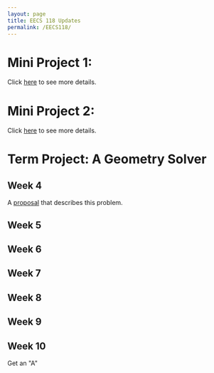 ```yaml
---
layout: page
title: EECS 118 Updates
permalink: /EECS118/
---
```


# __Mini Project 1__:
Click [here](https://github.com/tianrenz2/EECS118/tree/master/Mini%20Project%201) to see more details.

# __Mini Project 2__:
Click [here](https://github.com/tianrenz2/EECS118/tree/master/Mini%20Project%202) to see more details.

# __Term Project: A Geometry Solver__

## __Week 4__
A [proposal](https://docs.google.com/document/d/1V8SPcFPg6eyj8idUQ9XdE9WonhJW-OK-4RmX6I3f0fk/edit?usp=sharing) that describes this problem.

## __Week 5__

## __Week 6__

## __Week 7__

## __Week 8__

## __Week 9__

## __Week 10__
Get an "A"
